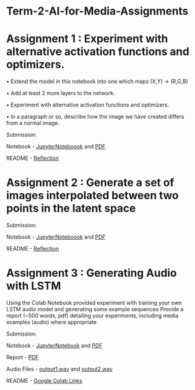 # Term-2-AI-for-Media-Assignments


# Assignment 1 : Experiment with alternative activation functions and optimizers.

•	Extend the model in this notebook into one which maps (X,Y) -> (R,G,B)

•	Add at least 2 more layers to the network.

•	Experiment with alternative activation functions and optimizers.

•	In a paragraph or so, describe how the image we have created differs from a normal image.


Submission:

Notebook - [JupyterNoteboook](https://git.arts.ac.uk/21035961/Term-2-AI-for-Media-Assignments/blob/master/AI%20for%20Media%20%20-%20Assignment%201/AI_for_Media_Assignment_1_Crysern_Smith.ipynb) and [PDF](https://git.arts.ac.uk/21035961/Term-2-AI-for-Media-Assignments/blob/master/AI%20for%20Media%20%20-%20Assignment%201/AI%20for%20Media%20-%20Assignment_1_Crysern_Smith.pdf)

README - [Reflection](https://git.arts.ac.uk/21035961/Term-2-AI-for-Media-Assignments/blob/master/AI%20for%20Media%20%20-%20Assignment%201/README.md)

# Assignment 2 : Generate a set of images interpolated between two points in the latent space

 

Submission:

Notebook - [JupyterNoteboook](https://git.arts.ac.uk/21035961/Term-2-AI-for-Media-Assignments/blob/master/AI%20for%20Media%20-%20Assignment%202/Ai%20for%20Media%20%20-%20Assignment%202%20-%20Crysern%20Smith.ipynb) and [PDF](https://git.arts.ac.uk/21035961/Term-2-AI-for-Media-Assignments/blob/master/AI%20for%20Media%20-%20Assignment%202/AI%20for%20Media%20-%20Assignment%202%20-%20Crysern%20Smith.pdf)

README - [Reflection](https://git.arts.ac.uk/21035961/Term-2-AI-for-Media-Assignments/blob/master/AI%20for%20Media%20-%20Assignment%202/README.md)

# Assignment 3 : Generating Audio with LSTM

Using the Colab Notebook provided experiment with training your own LSTM audio model and generating some example sequences
Provide a report (~500 words, pdf) detailing your experiments, including media examples (audio) where appropriate

Submission:

Notebook - [JupyterNotebook](https://git.arts.ac.uk/21035961/Term-2-AI-for-Media-Assignments/blob/master/AI%20for%20Media%20-%20Assignment%203/LSTM_Audio_Generationv_AI_for_Media_2022%20(2).ipynb) and [PDF](https://git.arts.ac.uk/21035961/Term-2-AI-for-Media-Assignments/blob/master/AI%20for%20Media%20-%20Assignment%203/Ai%20for%20Media%20Notebook%20from%20Google%20Colab.pdf)

Report - [PDF](https://git.arts.ac.uk/21035961/Term-2-AI-for-Media-Assignments/blob/master/AI%20for%20Media%20-%20Assignment%203/AI3%20-%20Report%20-%20AI%20for%20Media%20%20-%20Assignment%203%20-%20Crysern%20Smith%20-%20Report.pdf)

Audio Files - [output1.wav](https://git.arts.ac.uk/21035961/Term-2-AI-for-Media-Assignments/blob/master/AI%20for%20Media%20-%20Assignment%203/AI3%20-%20Audio%20ouput1%20-%20output1.wav) and [output2.wav](https://git.arts.ac.uk/21035961/Term-2-AI-for-Media-Assignments/blob/master/AI%20for%20Media%20-%20Assignment%203/AI3%20-%20Audio%20ouput2%20-%20output2.wav)



README - [Google Colab Links](https://git.arts.ac.uk/21035961/Term-2-AI-for-Media-Assignments/blob/master/AI%20for%20Media%20-%20Assignment%203/README.md)
